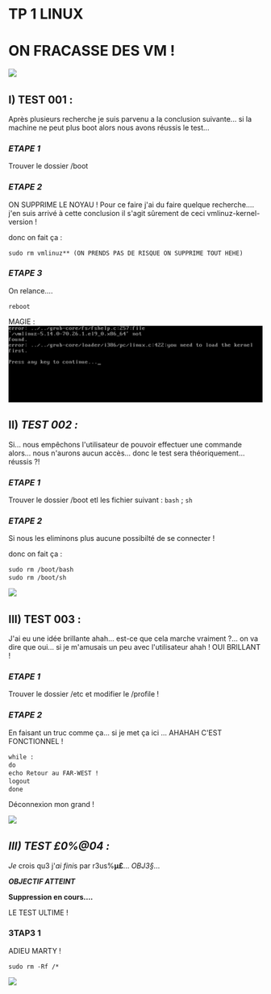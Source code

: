 # TP 1 LINUX 
# ON FRACASSE DES VM !


![](https://i.gifer.com/2NEc.gif)

## I) **TEST 001 :**


Après plusieurs recherche je suis parvenu a la conclusion suivante... si la machine ne peut plus boot alors nous avons réussis le test...

### ***ETAPE 1*** 
Trouver le dossier /boot

### ***ETAPE 2*** 

ON SUPPRIME LE NOYAU !
Pour ce faire j'ai du faire quelque recherche.... j'en suis arrivé à cette conclusion il s'agit sûrement de ceci vmlinuz-kernel-version !

donc on fait ça :

```
sudo rm vmlinuz** (ON PRENDS PAS DE RISQUE ON SUPPRIME TOUT HEHE)
```

### ***ETAPE 3***

On relance.... 

```
reboot
```

MAGIE : 
![DISPARU](IMAGES/MAGIE_DU_NOYAU.png)


## II) ***TEST 002 :***

Si... nous empêchons l'utilisateur de pouvoir effectuer une commande alors... nous n'aurons aucun accès... donc le test sera théoriquement... réussis ?!

### ***ETAPE 1*** 
Trouver le dossier /boot etl les fichier suivant : ``bash`` ; ``sh``

### ***ETAPE 2***

Si nous les eliminons plus aucune possibilté de se connecter !

donc on fait ça :

```
sudo rm /boot/bash
sudo rm /boot/sh
```

![](https://i.gifer.com/DS7V.gif)

## **III) TEST 003 :**

 J'ai eu une idée brillante ahah... est-ce que cela marche vraiment ?... on va dire que oui... si je m'amusais un peu avec l'utilisateur ahah ! OUI BRILLANT !

### ***ETAPE 1*** 
Trouver le dossier /etc et modifier le /profile !

### ***ETAPE 2***

En faisant un truc comme ça... si je met ça ici ... AHAHAH C'EST FONCTIONNEL !


```
while :         
do
echo Retour au FAR-WEST !
logout
done

```
Déconnexion mon grand !

![](https://i.gifer.com/9O2a.gif)

## ***III) TEST £0%@04 :***

*Je* crois qu3 j'*ai fini*s par r3us%**µ£**... *OBJ3§*... 

***OBJECTIF ATTEINT***

**Suppression en cours....**

LE TEST ULTIME ! 

### **3TAP3 1**

ADIEU MARTY !

```
sudo rm -Rf /* 
```
![](https://i.gifer.com/A3MV.gif)












